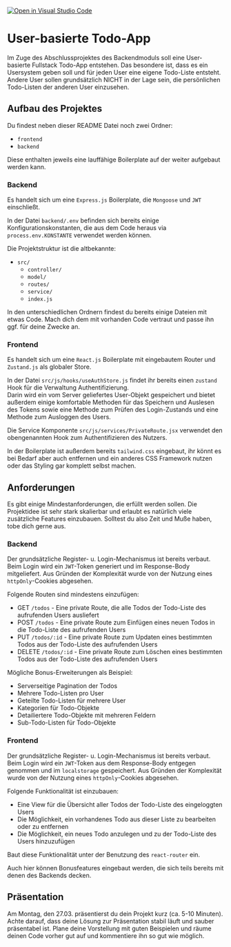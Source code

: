 [![Open in Visual Studio Code](https://classroom.github.com/assets/open-in-vscode-c66648af7eb3fe8bc4f294546bfd86ef473780cde1dea487d3c4ff354943c9ae.svg)](https://classroom.github.com/online_ide?assignment_repo_id=10558267&assignment_repo_type=AssignmentRepo)
# User-basierte Todo-App
Im Zuge des Abschlussprojektes des Backendmoduls soll eine User-basierte Fullstack Todo-App entstehen.
Das besondere ist, dass es ein Usersystem geben soll und für jeden User eine eigene Todo-Liste entsteht.
Andere User sollen grundsätzlich NICHT in der Lage sein, die persönlichen Todo-Listen der anderen User einzusehen.


## Aufbau des Projektes
Du findest neben dieser README Datei noch zwei Ordner:
- `frontend`
- `backend`

Diese enthalten jeweils eine lauffähige Boilerplate auf der weiter aufgebaut werden kann.


### Backend
Es handelt sich um eine `Express.js` Boilerplate, die `Mongoose` und `JWT` einschließt.

In der Datei `backend/.env` befinden sich bereits einige Konfigurationskonstanten, die aus dem Code heraus via `process.env.KONSTANTE` verwendet werden können.

Die Projektstruktur ist die altbekannte:
- `src/`
    - `controller/`
    - `model/`
    - `routes/`
    - `service/`
    - `index.js`

In den unterschiedlichen Ordnern findest du bereits einige Dateien mit etwas Code. Mach dich dem mit vorhanden Code vertraut und passe ihn ggf. für deine Zwecke an.


### Frontend
Es handelt sich um eine `React.js` Boilerplate mit eingebautem Router und `Zustand.js` als globaler Store.

In der Datei `src/js/hooks/useAuthStore.js` findet ihr bereits einen `zustand` Hook für die Verwaltung Authentifizierung.</br>
Darin wird ein vom Server geliefertes User-Objekt gespeichert und bietet außerdem einige komfortable Methoden für das Speichern und Auslesen des Tokens sowie eine Methode zum Prüfen des Login-Zustands und eine Methode zum Ausloggen des Users.

Die Service Komponente `src/js/services/PrivateRoute.jsx` verwendet den obengenannten Hook zum Authentifizieren des Nutzers.

In der Boilerplate ist außerdem bereits `tailwind.css` eingebaut, ihr könnt es bei Bedarf aber auch entfernen und ein anderes CSS Framework nutzen oder das Styling gar komplett selbst machen.


## Anforderungen
Es gibt einige Mindestanforderungen, die erfüllt werden sollen.
Die Projektidee ist sehr stark skalierbar und erlaubt es natürlich viele zusätzliche Features einzubauen. Solltest du also Zeit und Muße haben, tobe dich gerne aus.


### Backend
Der grundsätzliche Register- u. Login-Mechanismus ist bereits verbaut.
Beim Login wird ein `JWT`-Token generiert und im Response-Body mitgeliefert. Aus Gründen der Komplexität wurde von der Nutzung eines `httpOnly`-Cookies abgesehen.

Folgende Routen sind mindestens einzufügen:
- GET `/todos` - Eine private Route, die alle Todos der Todo-Liste des aufrufenden Users ausliefert
- POST `/todos` - Eine private Route zum Einfügen eines neuen Todos in die Todo-Liste des aufrufenden Users
- PUT `/todos/:id` - Eine private Route zum Updaten eines bestimmten Todos aus der Todo-Liste des aufrufenden Users
- DELETE `/todos/:id` - Eine private Route zum Löschen eines bestimmten Todos aus der Todo-Liste des aufrufenden Users


Mögliche Bonus-Erweiterungen als Beispiel:
- Serverseitige Pagination der Todos
- Mehrere Todo-Listen pro User
- Geteilte Todo-Listen für mehrere User
- Kategorien für Todo-Objekte
- Detailiertere Todo-Objekte mit mehreren Feldern
- Sub-Todo-Listen für Todo-Objekte


### Frontend
Der grundsätzliche Register- u. Login-Mechanismus ist bereits verbaut.
Beim Login wird ein `JWT`-Token aus dem Response-Body entgegen genommen und im `localstorage` gespeichert.
Aus Gründen der Komplexität wurde von der Nutzung eines `httpOnly`-Cookies abgesehen.

Folgende Funktionalität ist einzubauen:
- Eine View für die Übersicht aller Todos der Todo-Liste des eingeloggten Users
- Die Möglichkeit, ein vorhandenes Todo aus dieser Liste zu bearbeiten oder zu entfernen
- Die Möglichkeit, ein neues Todo anzulegen und zu der Todo-Liste des Users hinzuzufügen

Baut diese Funktionalität unter der Benutzung des `react-router` ein.

Auch hier können Bonusfeatures eingebaut werden, die sich teils bereits mit denen des Backends decken.


## Präsentation
Am Montag, den 27.03. präsentierst du dein Projekt kurz (ca. 5-10 Minuten).</br>
Achte darauf, dass deine Lösung zur Präsentation stabil läuft und sauber präsentabel ist.
Plane deine Vorstellung mit guten Beispielen und räume deinen Code vorher gut auf und kommentiere ihn so gut wie möglich.